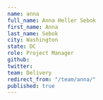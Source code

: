 ```yaml
---
name: anna
full_name: Anna Heller Sebok
first_name: Anna
last_name: Sebok
city: Washington
state: DC
role: Project Manager
github: 
twitter: 
team: Delivery
redirect_from: "/team/anna/"
published: true
---
```


